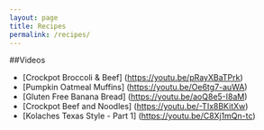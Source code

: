 ```yaml
---
layout: page
title: Recipes
permalink: /recipes/
---
```


##Videos

* [Crockpot Broccoli & Beef] (https://youtu.be/pRayXBaTPrk)
* [Pumpkin Oatmeal Muffins] (https://youtu.be/Oe6tg7-auWA)
* [Gluten Free Banana Bread] (https://youtu.be/aoQ8e5-I8aM)
* [Crockpot Beef and Noodles] (https://youtu.be/-TIx8BKitXw)
* [Kolaches Texas Style - Part 1] (https://youtu.be/C8Xj1mQn-tc)

